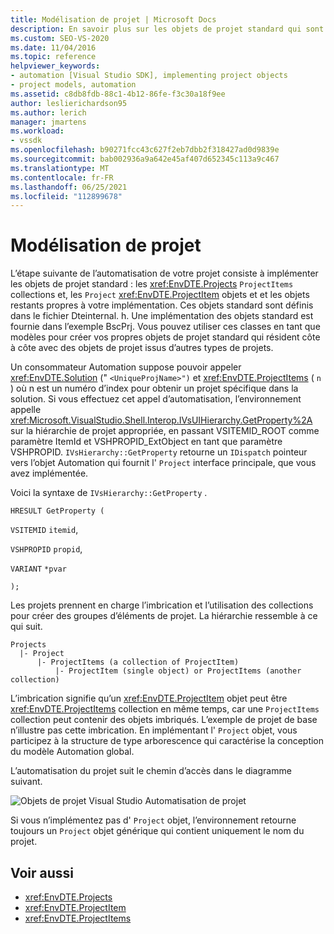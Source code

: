```yaml
---
title: Modélisation de projet | Microsoft Docs
description: En savoir plus sur les objets de projet standard qui sont requis pour créer l’automatisation pour votre nouveau type de projet et le chemin d’accès que l’Automation de projet suit.
ms.custom: SEO-VS-2020
ms.date: 11/04/2016
ms.topic: reference
helpviewer_keywords:
- automation [Visual Studio SDK], implementing project objects
- project models, automation
ms.assetid: c8db8fdb-88c1-4b12-86fe-f3c30a18f9ee
author: leslierichardson95
ms.author: lerich
manager: jmartens
ms.workload:
- vssdk
ms.openlocfilehash: b90271fcc43c627f2eb7dbb2f318427ad0d9839e
ms.sourcegitcommit: bab002936a9a642e45af407d652345c113a9c467
ms.translationtype: MT
ms.contentlocale: fr-FR
ms.lasthandoff: 06/25/2021
ms.locfileid: "112899678"
---
```

# <a name="project-modeling"></a>Modélisation de projet
L’étape suivante de l’automatisation de votre projet consiste à implémenter les objets de projet standard : les <xref:EnvDTE.Projects> `ProjectItems` collections et, les `Project` <xref:EnvDTE.ProjectItem> objets et et les objets restants propres à votre implémentation. Ces objets standard sont définis dans le fichier Dteinternal. h. Une implémentation des objets standard est fournie dans l’exemple BscPrj. Vous pouvez utiliser ces classes en tant que modèles pour créer vos propres objets de projet standard qui résident côte à côte avec des objets de projet issus d’autres types de projets.

 Un consommateur Automation suppose pouvoir appeler <xref:EnvDTE.Solution> (" `<UniqueProjName>")` et <xref:EnvDTE.ProjectItems> ( `n` ) où n est un numéro d’index pour obtenir un projet spécifique dans la solution. Si vous effectuez cet appel d’automatisation, l’environnement appelle <xref:Microsoft.VisualStudio.Shell.Interop.IVsUIHierarchy.GetProperty%2A> sur la hiérarchie de projet appropriée, en passant VSITEMID_ROOT comme paramètre ItemId et VSHPROPID_ExtObject en tant que paramètre VSHPROPID. `IVsHierarchy::GetProperty` retourne un `IDispatch` pointeur vers l’objet Automation qui fournit l' `Project` interface principale, que vous avez implémentée.

 Voici la syntaxe de `IVsHierarchy::GetProperty` .

 `HRESULT GetProperty (`

 `VSITEMID` `itemid`,

 `VSHPROPID` `propid`,

 `VARIANT` `*pvar`

 `);`

 Les projets prennent en charge l’imbrication et l’utilisation des collections pour créer des groupes d’éléments de projet. La hiérarchie ressemble à ce qui suit.

```
Projects
  |- Project
      |- ProjectItems (a collection of ProjectItem)
          |- ProjectItem (single object) or ProjectItems (another collection)
```

 L’imbrication signifie qu’un <xref:EnvDTE.ProjectItem> objet peut être <xref:EnvDTE.ProjectItems> collection en même temps, car une `ProjectItems` collection peut contenir des objets imbriqués. L’exemple de projet de base n’illustre pas cette imbrication. En implémentant l' `Project` objet, vous participez à la structure de type arborescence qui caractérise la conception du modèle Automation global.

 L’automatisation du projet suit le chemin d’accès dans le diagramme suivant.

 ![Objets de projet Visual Studio](../../extensibility/internals/media/projectobjects.gif "ProjectObjects") Automatisation de projet

 Si vous n’implémentez pas d' `Project` objet, l’environnement retourne toujours un `Project` objet générique qui contient uniquement le nom du projet.

## <a name="see-also"></a>Voir aussi
- <xref:EnvDTE.Projects>
- <xref:EnvDTE.ProjectItem>
- <xref:EnvDTE.ProjectItems>
